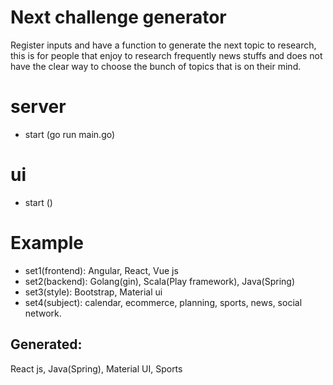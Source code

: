 # Next challenge generator

Register inputs and have a function to generate the next topic
to research, this is for people that enjoy to research
frequently news stuffs and does not have the clear
way to choose the bunch of topics that is on their mind.

# server

- start (go run main.go)

# ui

- start ()

# Example

- set1(frontend): Angular, React, Vue js
- set2(backend): Golang(gin), Scala(Play framework), Java(Spring)
- set3(style): Bootstrap, Material ui
- set4(subject): calendar, ecommerce, planning, sports, news, social network.

## Generated:

React js, Java(Spring), Material UI, Sports
